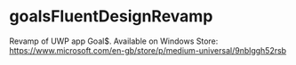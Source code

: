 # goalsFluentDesignRevamp
Revamp of UWP app Goal$. Available on Windows Store: 
https://www.microsoft.com/en-gb/store/p/medium-universal/9nblggh52rsb
